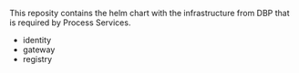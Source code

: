 This reposity contains the helm chart with the infrastructure from DBP that is required by Process Services.
- identity
- gateway
- registry